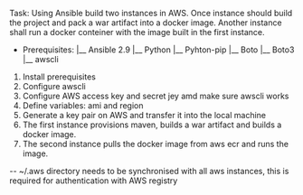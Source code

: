 
Task: Using Ansible build two instances in AWS. Once instance should build the project and pack a war artifact into a docker image.
Another instance shall run a docker conteiner with the image built in the first instance.

-  Prerequisites:
 |__ Ansible 2.9
 |__ Python
 |__ Pyhton-pip
 |__ Boto
 |__ Boto3
 |__ awscli
 
 
1. Install prerequisites
2. Configure awscli
3. Configure AWS access key and secret jey amd make sure awscli works
4. Define variables: ami and region
5. Generate a key pair on AWS and transfer it into the local machine
6. The first instance provisions maven, builds a war artifact and builds a docker image.
7. The second instance pulls the docker image from aws ecr and runs the image.

-- ~/.aws directory needs to be synchronised with all aws instances, this is required for authentication with AWS registry

 
 
